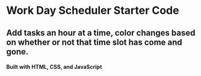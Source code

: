 # Work Day Scheduler Starter Code



## Add tasks an hour at a time, color changes based on whether or not that time slot has come and gone.

#### Built with HTML, CSS, and JavaScript